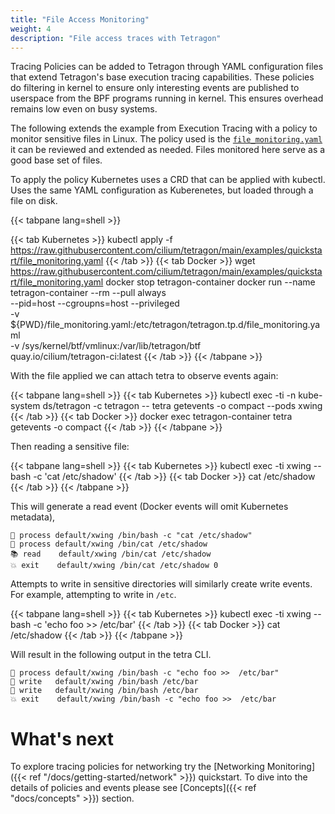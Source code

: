 ```yaml
---
title: "File Access Monitoring"
weight: 4
description: "File access traces with Tetragon"
---
```


Tracing Policies can be added to Tetragon through YAML configuration files
that extend Tetragon's base execution tracing capabilities. These policies
do filtering in kernel to ensure only interesting events are published
to userspace from the BPF programs running in kernel. This ensures overhead
remains low even on busy systems.

The following extends the example from Execution Tracing with a policy to
monitor sensitive files in Linux. The policy used is the
[`file_monitoring.yaml`](https://github.com/cilium/tetragon/blob/main/examples/quickstart/file_monitoring.yaml)
it can be reviewed and extended as needed. Files monitored here serve as a good
base set of files.

To apply the policy Kubernetes uses a CRD that can be applied with kubectl.
Uses the same YAML configuration as Kuberenetes, but loaded through a file
on disk.

{{< tabpane lang=shell >}}

{{< tab Kubernetes >}}
kubectl apply -f https://raw.githubusercontent.com/cilium/tetragon/main/examples/quickstart/file_monitoring.yaml
{{< /tab >}}
{{< tab Docker >}}
wget https://raw.githubusercontent.com/cilium/tetragon/main/examples/quickstart/file_monitoring.yaml
docker stop tetragon-container
docker run --name tetragon-container --rm --pull always \
  --pid=host --cgroupns=host --privileged               \
  -v ${PWD}/file_monitoring.yaml:/etc/tetragon/tetragon.tp.d/file_monitoring.yaml \
  -v /sys/kernel/btf/vmlinux:/var/lib/tetragon/btf      \
  quay.io/cilium/tetragon-ci:latest
{{< /tab >}}
{{< /tabpane >}}

With the file applied we can attach tetra to observe events again:

{{< tabpane lang=shell >}}
{{< tab Kubernetes >}}
kubectl exec -ti -n kube-system ds/tetragon -c tetragon -- tetra getevents -o compact --pods xwing
{{< /tab >}}
{{< tab Docker >}}
docker exec tetragon-container tetra getevents -o compact
{{< /tab >}}
{{< /tabpane >}}

Then reading a sensitive file:

{{< tabpane lang=shell >}}
{{< tab Kubernetes >}}
kubectl exec -ti xwing -- bash -c 'cat /etc/shadow'
{{< /tab >}}
{{< tab Docker >}}
cat /etc/shadow
{{< /tab >}}
{{< /tabpane >}}

This will generate a read event (Docker events will omit Kubernetes metadata),

```
🚀 process default/xwing /bin/bash -c "cat /etc/shadow"
🚀 process default/xwing /bin/cat /etc/shadow
📚 read    default/xwing /bin/cat /etc/shadow
💥 exit    default/xwing /bin/cat /etc/shadow 0
```

Attempts to write in sensitive directories will similarly create write events.
For example, attempting to write in `/etc`.

{{< tabpane lang=shell >}}
{{< tab Kubernetes >}}
kubectl exec -ti xwing -- bash -c 'echo foo >> /etc/bar'
{{< /tab >}}
{{< tab Docker >}}
cat /etc/shadow
{{< /tab >}}
{{< /tabpane >}}

Will result in the following output in the tetra CLI.

```
🚀 process default/xwing /bin/bash -c "echo foo >>  /etc/bar"
📝 write   default/xwing /bin/bash /etc/bar
📝 write   default/xwing /bin/bash /etc/bar
💥 exit    default/xwing /bin/bash -c "echo foo >>  /etc/bar
```

# What's next

To explore tracing policies for networking try the [Networking Monitoring]({{< ref "/docs/getting-started/network" >}}) quickstart.
To dive into the details of policies and events please see [Concepts]({{< ref "docs/concepts" >}}) section.
